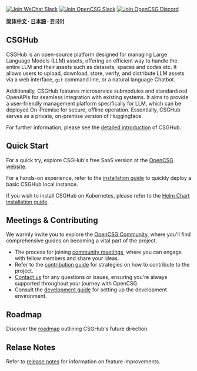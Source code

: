
[![Join WeChat Slack](https://img.shields.io/badge/wechat-join_chat-white.svg?logo=wechat&style=social)](/docs/images/slack-qrcode.png)
[![Join OpenCSG Slack](https://img.shields.io/badge/slack-join_chat-white.svg?logo=slack&style=social)](https://join.slack.com/t/opencsghq/shared_invite/zt-2fmtem7hs-s_RmMeoOIoF1qzslql2q~A)
[![Join OpenCSG Discord](https://img.shields.io/badge/discord-join_chat-white.svg?logo=discord&style=social)](https://discord.gg/bXnu4C9BkR)

**[简体中文](/docs/readme_cn.md) ∙ [日本語](/docs/readme_ja.md) ∙ [한국어](/docs/readme_kr.md)**

## CSGHub

CSGHub is an open-source platform designed for managing Large Language Models (LLM) assets, offering an efficient way to handle the entire LLM and their assets such as datasets, spaces and codes etc. It allows users to upload, download, store, verify, and distribute LLM assets via a web interface, `git` command line, or a natural language Chatbot. 

Additionally, CSGHub features microservice submodules and standardized OpenAPIs for seamless integration with existing systems. It aims to provide a user-friendly management platform specifically for LLM, which can be deployed On-Premise for secure, offline operation. Essentially, CSGHub serves as a private, on-premise version of Huggingface. 

For further information, please see the [detailed introduction](./docs/detailed_intro_en.md) of CSGHub.

## Quick Start

For a quick try, explore CSGHub's free SaaS version at the [OpenCSG website](https://opencsg.com/models).

For a hands-on experience, refer to the [installation guide](/deploy/all_in_one/README.md) to quickly deploy a basic CSGHub local instance.

If you wish to install CSGHub on Kubernetes, please refer to the [Helm Chart installation guide](https://github.com/OpenCSGs/CSGHub-helm).


## Meetings & Contributing

We warmly invite you to explore the [OpenCSG Community](https://github.com/OpenCSGs/community), where you'll find comprehensive guides on becoming a vital part of the project.

- The process for joining [community meetings]((https://github.com/OpenCSGs/community?tab=readme-ov-file#community-meeting)), where you can engage with fellow members and share your ideas.
- Refer to the [contribution guide](https://github.com/OpenCSGs/community/blob/main/guidelines/CONTRIBUTING_en.md) for strategies on how to contribute to the project.
- [Contact us](https://github.com/OpenCSGs/community?tab=readme-ov-file#questions-and-issues) for any questions or issues, ensuring you're always supported throughout your journey with OpenCSG.
- Consult the [development guide](/docs/setup_en.md) for setting up the development environment.

## Roadmap

Discover the [roadmap](/docs/roadmap_en.md) outlining CSGHub's future direction.

## Relase Notes
Refer to [release notes](./docs/release_notes.md) for information on feature improvements.
